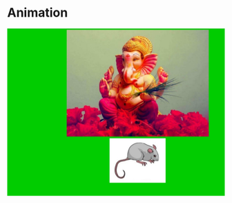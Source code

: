 # Animation
<a href="https://drive.google.com/file/d/1pYZqlMXk4yuDHQaWH6VUxGdMyAsFMsj2/view?usp=drivesdk" target="_blank" title="Animated Video"><img src="Anim.jpg" alt="Animation"/></a>
